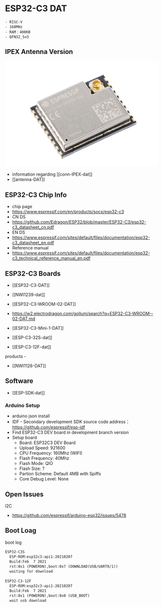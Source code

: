 


# ESP32-C3 DAT
    - RISC-V 
    - 160MHz 
    - RAM：400KB
    - QFN32_5x5



## IPEX Antenna Version 

![](40-46-13-07-06-2023.png)

- information regarding [[conn-IPEX-dat]]
- [[antenna-DAT]]




## ESP32-C3 Chip Info 


- chip page 
- https://www.espressif.com/en/products/socs/esp32-c3
- CN DS
- https://github.com/Edragon/ESP32/blob/master/ESP32-C3/esp32-c3_datasheet_cn.pdf
- EN DS
- https://www.espressif.com/sites/default/files/documentation/esp32-c3_datasheet_en.pdf
- Reference manual
- https://www.espressif.com/sites/default/files/documentation/esp32-c3_technical_reference_manual_en.pdf


## ESP32-C3 Boards 

- [[ESP32-C3-DAT]] 

- [[NWI1239-dat]]
- [[ESP32-­C3-­WROOM-0­2-DAT]]
- https://w2.electrodragon.com/gollum/search?q=ESP32-­C3-­WROOM-­02-DAT.md



- [[ESP32-C3-Mini-1-DAT]]



- [[ESP-C3-32S-dat]]

- [[ESP-C3-12F-dat]]

products - 
- [[NWI1126-DAT]]


## Software 

- [[ESP-SDK-dat]]


### Arduino Setup 

* arduino json install 
* IDF - Secondary development SDK source code address：https://github.com/espressif/esp-idf
* Find ESP32-C3 DEV board in development branch version
* Setup board 
  * Board: ESP32C3 DEV Board
  * Upload Speed: 921600
  * CPU Frequency: 160Mhz (WIFI)
  * Flash Frequency: 40Mhz
  * Flash Mode: QIO
  * Flash Size: ?
  * Partion Scheme: Default 4MB with Spiffs
  * Core Debug Level: None



## Open Issues

I2C
* https://github.com/espressif/arduino-esp32/issues/5478


## Boot Loag 

boot log 

    ESP32-C3S
      ESP-ROM:esp32c3-api1-20210207
      Build:Feb  7 2021
      rst:0x1 (POWERON),boot:0x7 (DOWNLOAD(USB/UART0/1))
      waiting for download

    ESP32-C3-12F
      ESP-ROM:esp32c3-api1-20210207
      Build:Feb  7 2021
      rst:0x1 (POWERON),boot:0x0 (USB_BOOT)
      wait usb download